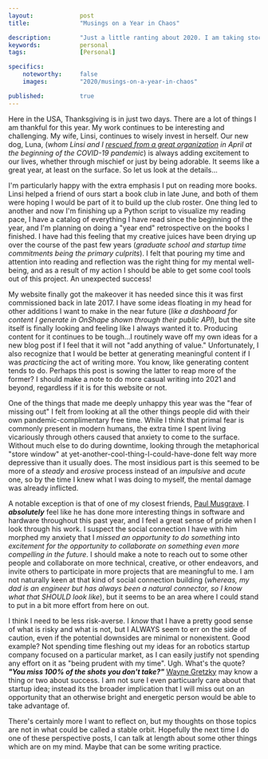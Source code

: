 ```yaml
---
layout:             post
title:              "Musings on a Year in Chaos"

description:        "Just a little ranting about 2020. I am taking stock of the successes and failures of the year. I had some proud moments this year, for a variety of reasons I'll talk about. On the other hand, I did not accomplish all of the things I had hoped to, for some of the same reasons. My experience seems to have been less than I would have hoped, with plenty of room for improvement."
keywords:           personal
tags:               [Personal]

specifics:
    noteworthy:     false
    images:         "2020/musings-on-a-year-in-chaos"

published:          true
---
```


Here in the USA, Thanksgiving is in just two days.
There are a lot of things I am thankful for this year.
My work continues to be interesting and challenging.
My wife, Linsi, continues to wisely invest in herself.
Our new dog, Luna, (_whom Linsi and I [rescued from a great organization](https://foothillsanimalshelter.org/) in April at the beginning of the COVID-19 pandemic_) is always adding excitement to our lives, whether through mischief or just by being adorable.
It seems like a great year, at least on the surface.
So let us look at the details...

I'm particularly happy with the extra emphasis I put on reading more books.
Linsi helped a friend of ours start a book club in late June, and both of them were hoping I would be part of it to build up the club roster.
One thing led to another and now I'm finishing up a Python script to visualize my reading pace, I have a catalog of everything I have read since the beginning of the year, and I'm planning on doing a "year end" retrospective on the books I finished.
I have had this feeling that my creative juices have been drying up over the course of the past few years (_graduate school and startup time commitments being the primary culprits_).
I felt that pouring my time and attention into reading and reflection was the right thing for my mental well-being, and as a result of my action I should be able to get some cool tools out of this project.
An unexpected success!

My website finally got the makeover it has needed since this it was first commissioned back in late 2017.
I have some ideas floating in my head for other additions I want to make in the near future (_like a dashboard for content I generate in OnShape shown through their public API_), but the site itself is finally looking and feeling like I always wanted it to.
Producing content for it continues to be tough...I routinely wave off my own ideas for a new blog post if I feel that it will not "add anything of value."
Unfortunately, I also recognize that I would be better at generating meaningful content if I was _practicing_ the act of writing more.
You know, like generating content tends to do.
Perhaps this post is sowing the latter to reap more of the former?
I should make a note to do more casual writing into 2021 and beyond, regardless if it is for this website or not.

One of the things that made me deeply unhappy this year was the "fear of missing out" I felt from looking at all the other things people did with their own pandemic-complimentary free time.
While I think that primal fear is commonly present in modern humans, the extra time I spent living vicariously through others caused that anxiety to come to the surface.
Without much else to do during downtime, looking through the metaphorical "store window" at yet-another-cool-thing-I-could-have-done felt way more depressive than it usually does.
The most insidious part is this seemed to be more of a _steady_ and _erosive_ process instead of an _impulsive_ and _acute_ one, so by the time I knew what I was doing to myself, the mental damage was already inflicted.

A notable exception is that of one of my closest friends, [Paul Musgrave](https://www.psmusgrave.com/).
I **_absolutely_** feel like he has done more interesting things in software and hardware throughout this past year, and I feel a great sense of pride when I look through his work.
I suspect the social connection I have with him morphed my anxiety that I _missed an opportunity to do something_ into _excitement for the opportunity to collaborate on something even more compelling in the future_.
I should make a note to reach out to some other people and collaborate on more technical, creative, or other endeavors, and invite others to participate in more projects that are meaningful to me.
I am not naturally keen at that kind of social connection building (_whereas, my dad is an engineer but has always been a natural connector, so I know what that SHOULD look like_), but it seems to be an area where I could stand to put in a bit more effort from here on out.

I think I need to be less risk-averse.
I _know_ that I have a pretty good sense of what is risky and what is not, but I ALWAYS seem to err on the side of caution, even if the potential downsides are minimal or nonexistent.
Good example?
Not spending time fleshing out my ideas for an robotics startup company focused on a particular market, as I can easily justify not spending any effort on it as "being prudent with my time".
Ugh.
What's the quote?
**_"You miss 100% of the shots you don't take?"_**
[Wayne Gretzky](https://en.wikipedia.org/wiki/Wayne_Gretzky) may know a thing or two about success.
I am not sure I even particuarly care about that startup idea; instead its the broader implication that I will miss out on an opportunity that an otherwise bright and energetic person would be able to take advantage of.

There's certainly more I want to reflect on, but my thoughts on those topics are not in what could be called a stable orbit.
Hopefully the next time I do one of these perspective posts, I can talk at length about some other things which are on my mind.
Maybe that can be some writing practice.
